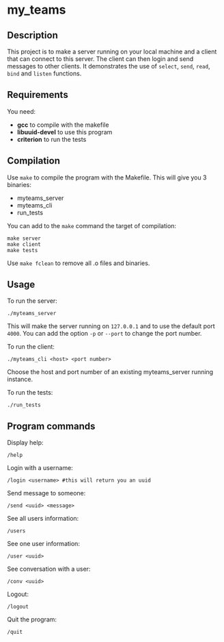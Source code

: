 # my_teams

## Description
This project is to make a server running on your local machine and a client that can connect to this server. The client can then login and send messages to other clients. It demonstrates the use of `select`, `send`, `read`, `bind` and `listen` functions.

## Requirements
You need:
- **gcc** to compile with the makefile
- **libuuid-devel**  to use this program
- **criterion** to run the tests

## Compilation
Use `make` to compile the program with the Makefile. This will give you 3 binaries:

- myteams_server
- myteams_cli
- run_tests
 
You can add to the `make` command the target of compilation:

    make server
    make client
    make tests

Use `make fclean` to remove all .o files and binaries.

## Usage
To run the server:

    ./myteams_server
This will make the server running on `127.0.0.1` and to use the default port `4000`.
You can add the option `-p` or `--port` to change the port number. 

To run the client:

    ./myteams_cli <host> <port number>
Choose the host and port number of an existing myteams_server running instance.

To run the tests:

    ./run_tests

## Program commands

Display help:

    /help
Login with a username:

    /login <username> #this will return you an uuid
Send message to someone:

    /send <uuid> <message>
See all users information:

    /users
See one user information:

    /user <uuid>
See conversation with a user:

    /conv <uuid>
Logout:

    /logout
Quit the program:

    /quit